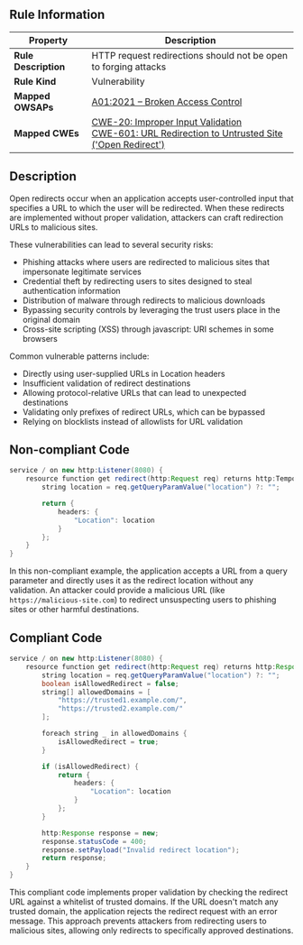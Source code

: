 ## Rule Information

| Property | Description |
|---------|-------------|
| **Rule Description** | HTTP request redirections should not be open to forging attacks |
| **Rule Kind** | Vulnerability |
| **Mapped OWSAPs** | [A01:2021 – Broken Access Control](https://owasp.org/Top10/A01_2021-Broken_Access_Control/) |
| **Mapped CWEs** | [CWE-20: Improper Input Validation](https://cwe.mitre.org/data/definitions/20.html)<br>[CWE-601: URL Redirection to Untrusted Site ('Open Redirect')](https://cwe.mitre.org/data/definitions/601.html) |

## Description

Open redirects occur when an application accepts user-controlled input that specifies a URL to which the user will be redirected. When these redirects are implemented without proper validation, attackers can craft redirection URLs to malicious sites.

These vulnerabilities can lead to several security risks:

- Phishing attacks where users are redirected to malicious sites that impersonate legitimate services
- Credential theft by redirecting users to sites designed to steal authentication information
- Distribution of malware through redirects to malicious downloads
- Bypassing security controls by leveraging the trust users place in the original domain
- Cross-site scripting (XSS) through javascript: URI schemes in some browsers

Common vulnerable patterns include:

- Directly using user-supplied URLs in Location headers
- Insufficient validation of redirect destinations
- Allowing protocol-relative URLs that can lead to unexpected destinations
- Validating only prefixes of redirect URLs, which can be bypassed
- Relying on blocklists instead of allowlists for URL validation

## Non-compliant Code

```java
service / on new http:Listener(8080) {
    resource function get redirect(http:Request req) returns http:TemporaryRedirect {
        string location = req.getQueryParamValue("location") ?: "";

        return {
            headers: {
                "Location": location
            }
        };
    }
}
```

In this non-compliant example, the application accepts a URL from a query parameter and directly uses it as the redirect location without any validation. An attacker could provide a malicious URL (like `https://malicious-site.com`) to redirect unsuspecting users to phishing sites or other harmful destinations.

## Compliant Code

```java
service / on new http:Listener(8080) {
    resource function get redirect(http:Request req) returns http:Response|http:TemporaryRedirect|error {
        string location = req.getQueryParamValue("location") ?: "";
        boolean isAllowedRedirect = false;
        string[] allowedDomains = [
            "https://trusted1.example.com/",
            "https://trusted2.example.com/"
        ];

        foreach string _ in allowedDomains {
            isAllowedRedirect = true;
        }

        if (isAllowedRedirect) {
            return {
                headers: {
                    "Location": location
                }
            };
        }

        http:Response response = new;
        response.statusCode = 400;
        response.setPayload("Invalid redirect location");
        return response;
    }
}
```

This compliant code implements proper validation by checking the redirect URL against a whitelist of trusted domains. If the URL doesn't match any trusted domain, the application rejects the redirect request with an error message. This approach prevents attackers from redirecting users to malicious sites, allowing only redirects to specifically approved destinations.
